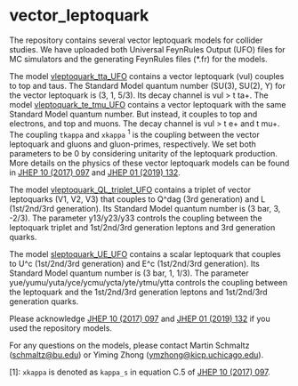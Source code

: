 # vector_leptoquark

The repository contains several vector leptoquark models for collider studies. We have uploaded both Universal FeynRules Output (UFO) files for MC simulators and the generating FeynRules files (\*.fr) for the models. 

The model [vleptoquark_tta_UFO](./vleptoquark_tta_UFO) contains a vector leptoquark (vul) couples to top and taus. The Standard Model quantum number (SU(3), SU(2), Y) for the vector leptoquark is (3, 1, 5/3). Its decay channel is vul > t ta+. The model [vleptoquark_te_tmu_UFO](./vleptoquark_te_tmu_UFO) contains a vector leptoquark with the same Standard Model quantum number. But instead, it couples to top and electrons, and top and muons. The decay channel is vul > t e+ and t mu+. 
The coupling ``tkappa`` and ``xkappa`` <sup>1</sup> is the coupling between the vector leptoquark and gluons and gluon-primes, respectively. We set both parameters to be 0 by considering unitarity of the leptoquark production. More details on the physics of these vector leptoquark models can be found in [JHEP 10 (2017) 097](https://link.springer.com/article/10.1007/JHEP10(2017)097) and [JHEP 01 (2019) 132](https://link.springer.com/article/10.1007%2FJHEP01%282019%29132).

The model [vleptoquark_QL_triplet_UFO](./vleptoquark_QL_triplet_UFO) contains a triplet of vector leptoquarks (V1, V2, V3) that couples to Q^dag (3rd generation) and L (1st/2nd/3rd generation). Its Standard Model quantum number is (3 bar, 3, -2/3). The parameter y13/y23/y33 controls the coupling between the leptoquark triplet and 1st/2nd/3rd generation leptons and 3rd generation quarks.

The model [sleptoquark_UE_UFO](./sleptoquark_UE_UFO) contains a scalar leptoquark that couples to U^c (1st/2nd/3rd generation) and E^c (1st/2nd/3rd generation). Its Standard Model quantum number is (3 bar, 1, 1/3). The parameter yue/yumu/yuta/yce/ycmu/ycta/yte/ytmu/ytta controls the coupling between the leptoquark and the 1st/2nd/3rd generation leptons and 1st/2nd/3rd generation quarks.

Please acknowledge [JHEP 10 (2017) 097](https://link.springer.com/article/10.1007/JHEP10(2017)097) and [JHEP 01 (2019) 132](https://link.springer.com/article/10.1007%2FJHEP01%282019%29132) if you used the repository models.

For any questions on the models, please contact Martin Schmaltz (schmaltz@bu.edu) or Yiming Zhong (ymzhong@kicp.uchicago.edu).

<a>[1]</a>: ``xkappa`` is denoted as ``kappa_s`` in equation C.5 of [JHEP 10 (2017) 097](https://link.springer.com/article/10.1007/JHEP10(2017)097).
